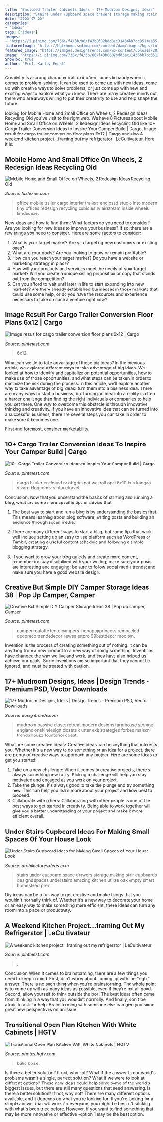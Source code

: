 ```yaml
---
title: "Enclosed Trailer Cabinets Ideas - 17+ Mudroom Designs, Ideas"
description: "Stairs under cupboard space drawers storage making stair cupboards designs spaces understairs amazing kitchen utilize oak empty smart homesfeed prev"
date: "2023-07-23"
categories:
- "ideas"
tags: ["ideas"]
images:
- "https://i.pinimg.com/736x/f4/3b/86/f43b8602bdd3ac31436bb7cc3513aa35.jpg"
featuredImage: "https://hgtvhome.sndimg.com/content/dam/images/hgtv/fullset/2015/9/8/0/Judith-Balis_North-End-Bungalow_5.jpg.rend.hgtvcom.966.1449.suffix/1442518270237.jpeg"
featured_image: "https://images.designtrends.com/wp-content/uploads/2016/10/05175148/Small-Mudroom-Design.jpg"
image: "https://i.pinimg.com/736x/f4/3b/86/f43b8602bdd3ac31436bb7cc3513aa35.jpg"
ShowToc: true
author: "Prof. Karley Feest"
---
```



Creativity is a strong character trait that often comes in handy when it comes to problem-solving. It can be used to come up with new ideas, come up with creative ways to solve problems, or just come up with new and exciting ways to explore what you know. There are many creative minds out there who are always willing to put their creativity to use and help shape the future.

	

		
looking for Mobile Home and Small Office on Wheels, 2 Redesign Ideas Recycling Old you've visit to the right web. We have 8 Pictures about Mobile Home and Small Office on Wheels, 2 Redesign Ideas Recycling Old like 10+ Cargo Trailer Conversion Ideas to Inspire Your Camper Build | Cargo, Image result for cargo trailer conversion floor plans 6x12 | Cargo and also A weekend kitchen project...framing out my refrigerator | LeCultivateur. Here it is:
		
    
## Mobile Home And Small Office On Wheels, 2 Redesign Ideas Recycling Old

<img loading=lazy src="https://www.lushome.com/wp-content/uploads/2014/05/redesign-mobile-office-interior-small-spaces-1.jpg" onerror="this.onerror=null;this.src='https://tse1.mm.bing.net/th?id=OIP.DdwJyLa9qnXIjXEAiEzclQHaHa&amp;pid=15.1';" alt="Mobile Home and Small Office on Wheels, 2 Redesign Ideas Recycling Old">

_Source: lushome.com_

>office mobile trailer cargo interior trailers enclosed studio into modern tiny offices redesign recycling cubicles rv airstream inside wheels landscape. 

	

New ideas and how to find them: What factors do you need to consider?
Are you looking for new ideas to improve your business? If so, there are a few things you need to consider. Here are some factors to consider:
1) What is your target market? Are you targeting new customers or existing ones? 
2) What are your goals? Are you looking to grow or remain profitable? 
3) How can you reach your target market? Do you have a website or marketing strategy in place? 
4) How will your products and services meet the needs of your target market? Will you create a unique selling proposition or copy that stands out from the competition? 
5) Can you afford to wait until later in life to start expanding into new markets? Are there already established businesses in those markets that could use some help, or do you have the resources and experience necessary to take on such a venture right now?

    
## Image Result For Cargo Trailer Conversion Floor Plans 6x12 | Cargo

<img loading=lazy src="https://i.pinimg.com/736x/63/64/2f/63642f683729739c5a2d15e37aa3b859.jpg" onerror="this.onerror=null;this.src='https://tse1.mm.bing.net/th?id=OIP.oWxYuGSoLMBZjrNtDmhRPQHaFi&amp;pid=15.1';" alt="Image result for cargo trailer conversion floor plans 6x12 | Cargo">

_Source: pinterest.com_

>6x12. 

	

What can we do to take advantage of these big ideas?
In the previous article, we explored different ways to take advantage of big ideas. We looked at how to identify and capitalize on potential opportunities, how to make use of those opportunities, and what steps can be taken in order to minimize the risk during the process. In this article, we'll explore another way to take advantage of big ideas: turn them into a business idea.
There are many ways to start a business, but turning an idea into a reality is often a harder challenge than finding the right individuals or companies to help you get there. One way to overcome this obstacle is through innovative thinking and creativity. If you have an innovative idea that can be turned into a successful business, there are several steps you can take in order to make sure it becomes one. 

First and foremost, consider marketability.

    
## 10+ Cargo Trailer Conversion Ideas To Inspire Your Camper Build | Cargo

<img loading=lazy src="https://i.pinimg.com/736x/45/0a/b8/450ab855134dd000147b2738fd81e421.jpg" onerror="this.onerror=null;this.src='https://tse3.mm.bing.net/th?id=OIP.A_gXqkIqTlcawGJFh2Oc7gHaLG&amp;pid=15.1';" alt="10+ Cargo Trailer Conversion Ideas to Inspire Your Camper Build | Cargo">

_Source: pinterest.com_

>cargo hauler enclosed rv offgridspot weeroll opel 6x10 bus kangoo vivaro blogcomtv vintagetravel. 

	

Conclusion: Now that you understand the basics of starting and running a blog, what are some more specific tips or advice that
1. The best way to start and run a blog is by understanding the basics first. This means learning about blog software, writing posts and building an audience through social media.
2. There are many different ways to start a blog, but some tips that work well include setting up an easy to use platform such as WordPress or Tumblr, creating a useful content schedule and following a simple blogging strategy.

3. If you want to grow your blog quickly and create more content, remember to: stay disciplined with your writing; make sure your posts are interesting and engaging; be sure to follow social media trends; and make sure you have a good website design.

    
## Creative But Simple DIY Camper Storage Ideas 38 | Pop Up Camper, Camper

<img loading=lazy src="https://i.pinimg.com/736x/f4/3b/86/f43b8602bdd3ac31436bb7cc3513aa35.jpg" onerror="this.onerror=null;this.src='https://tse3.mm.bing.net/th?id=OIP.Z-dej8c0aldgZKX5SeE7uQHaHQ&amp;pid=15.1';" alt="Creative But Simple DIY Camper Storage Ideas 38 | Pop up camper, Camper">

_Source: pinterest.com_

>camper roulotte tente campers thepopupprincess remodeled decoredo trendedecor newsalertpro 99bestdecor moolton. 

	

Invention is the process of creating something out of nothing. It can be anything from a new product to a new way of doing something. Inventions have changed the way we live and work, and they have also helped us achieve our goals. Some inventions are so important that they cannot be ignored, and must be treated with caution.

    
## 17+ Mudroom Designs, Ideas | Design Trends - Premium PSD, Vector Downloads

<img loading=lazy src="https://images.designtrends.com/wp-content/uploads/2016/10/05175148/Small-Mudroom-Design.jpg" onerror="this.onerror=null;this.src='https://tse4.mm.bing.net/th?id=OIP.H6WWRgcRh_Zv4Rbs7LBlBAHaKp&amp;pid=15.1';" alt="17+ Mudroom Designs, Ideas | Design Trends - Premium PSD, Vector Downloads">

_Source: designtrends.com_

>mudroom passive closet retreat modern designs farmhouse storage england onekindesign closets clutter exit strategies forbes maison trends houzz founterior coast. 

	

What are some creative ideas?
Creative ideas can be anything that interests you. Whether it's a new way to do something or an idea for a project, there are plenty of creative ways to approach any project. Here are some ideas to get you started: 
1. Take on a new challenge: When it comes to creative projects, there's always something new to try. Picking a challenge will help you stay motivated and engaged as you work on your project. 
2. Take the plunge: It's always good to take the plunge and try something new. This can help you learn more about your project and how best to proceed. 
3. Collaborate with others: Collaborating with other people is one of the best ways to get started in creativity. Being able to work together will give you a better understanding of your project and make it more efficient overall.

    
## Under Stairs Cupboard Ideas For Making Small Spaces Of Your House Look

<img loading=lazy src="https://architecturesideas.com/wp-content/uploads/2017/09/4-13.jpg" onerror="this.onerror=null;this.src='https://tse4.mm.bing.net/th?id=OIP.0-k-KpWQ1D0qvHyIY8MtfwHaFj&amp;pid=15.1';" alt="Under Stairs Cupboard Ideas for Making Small Spaces of Your House Look">

_Source: architecturesideas.com_

>stairs under cupboard space drawers storage making stair cupboards designs spaces understairs amazing kitchen utilize oak empty smart homesfeed prev. 

	

Diy ideas can be a fun way to get creative and make things that you wouldn't normally think of. Whether it's a new way to decorate your home or an easy way to make something more efficient, these ideas can turn any room into a place of productivity.

    
## A Weekend Kitchen Project...framing Out My Refrigerator | LeCultivateur

<img loading=lazy src="https://i.pinimg.com/736x/70/73/23/7073239496d2c2510c1c64ceb4685c1a.jpg" onerror="this.onerror=null;this.src='https://tse3.mm.bing.net/th?id=OIP.QHu5vUuILXhVHGWiArY9KgHaJ3&amp;pid=15.1';" alt="A weekend kitchen project...framing out my refrigerator | LeCultivateur">

_Source: pinterest.com_

>. 

	

Conclusion
When it comes to brainstorming, there are a few things you need to keep in mind. First, don’t worry about coming up with the “right” answer. There is no such thing when you’re brainstorming. The whole point is to come up with as many ideas as possible, even if they’re not all good. Second, allow yourself to think outside the box. The best ideas often come from thinking in a way that you wouldn’t normally. And finally, don’t be afraid to ask for help. Brainstorming with someone else can give you some great new perspectives on an issue.

    
## Transitional Open Plan Kitchen With White Cabinets | HGTV

<img loading=lazy src="https://hgtvhome.sndimg.com/content/dam/images/hgtv/fullset/2015/9/8/0/Judith-Balis_North-End-Bungalow_5.jpg.rend.hgtvcom.966.1449.suffix/1442518270237.jpeg" onerror="this.onerror=null;this.src='https://tse3.mm.bing.net/th?id=OIP.T5qSC5R_bG6NljcYe-PmiAHaLG&amp;pid=15.1';" alt="Transitional Open Plan Kitchen With White Cabinets | HGTV">

_Source: photos.hgtv.com_

>balis boise. 

	

Is there a better solution? If not, why not?
What if the answer to our world's problems wasn't a single, perfect solution? What if we were to look at different options? These new ideas could help solve some of the world's biggest issues, but there are still many questions that need answering. Is there a better solution? If not, why not? There are many different options available, and it depends on what you're looking for. If you're looking for a simple answer that will work for everyone, you might be best off sticking with what's been tried before. However, if you want to find something that may be more innovative or effective -option 1 may be the best option.

